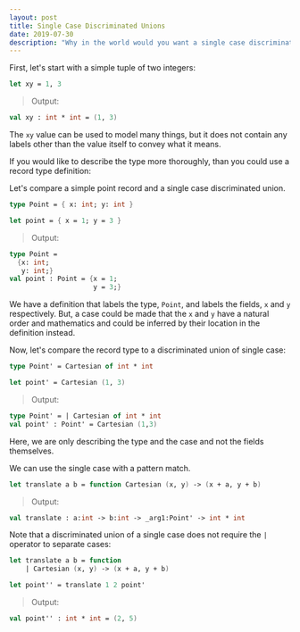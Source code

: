 ```yaml
---
layout: post
title: Single Case Discriminated Unions
date: 2019-07-30
description: "Why in the world would you want a single case discriminated union?"
---
```


First, let's start with a simple tuple of two integers:


```fsharp
let xy = 1, 3
```


> Output:
```fsharp
val xy : int * int = (1, 3)
```

The `xy` value can be used to model many things, but it does not contain any labels other than the value itself to convey what it means.

If you would like to describe the type more thoroughly, than you could use a record type definition:

Let's compare a simple point record and a single case discriminated union.

```fsharp
type Point = { x: int; y: int }

let point = { x = 1; y = 3 }
```


> Output:
```fsharp
type Point =      
  {x: int;        
   y: int;}       
val point : Point = {x = 1; 
                     y = 3;}
```

We have a definition that labels the type, `Point`, and labels the fields, `x` and `y` respectively.  But, a case could be made that the `x` and `y` have a natural order and mathematics and could be inferred by their location in the definition instead.

Now, let's compare the record type to a discriminated union of single case:

```fsharp
type Point' = Cartesian of int * int

let point' = Cartesian (1, 3)
```


> Output:
```fsharp
type Point' = | Cartesian of int * int
val point' : Point' = Cartesian (1,3)
```

Here, we are only describing the type and the case and not the fields themselves.  

We can use the single case with a pattern match.


```fsharp
let translate a b = function Cartesian (x, y) -> (x + a, y + b)
```


> Output:
```fsharp
val translate : a:int -> b:int -> _arg1:Point' -> int * int
```

Note that a discriminated union of a single case does not require the `|` operator to separate cases:
```fsharp
let translate a b = function
    | Cartesian (x, y) -> (x + a, y + b)
```


```fsharp
let point'' = translate 1 2 point'
```


> Output:
```fsharp
val point'' : int * int = (2, 5)
```


